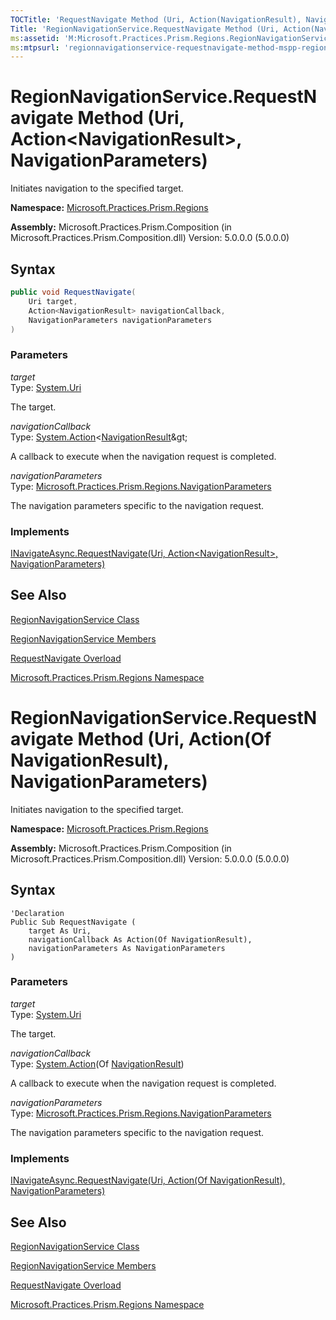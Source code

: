 ```yaml
---
TOCTitle: 'RequestNavigate Method (Uri, Action(NavigationResult), NavigationParameters)'
Title: 'RegionNavigationService.RequestNavigate Method (Uri, Action(NavigationResult), NavigationParameters) (Microsoft.Practices.Prism.Regions)'
ms:assetid: 'M:Microsoft.Practices.Prism.Regions.RegionNavigationService.RequestNavigate(System.Uri,System.Action{Microsoft.Practices.Prism.Regions.NavigationResult},Microsoft.Practices.Prism.Regions.NavigationParameters)'
ms:mtpsurl: 'regionnavigationservice-requestnavigate-method-mspp-regions.md'
---
```


# RegionNavigationService.RequestNavigate Method (Uri, Action&lt;NavigationResult&gt;, NavigationParameters)

Initiates navigation to the specified target.

**Namespace:** [Microsoft.Practices.Prism.Regions](https://msdn.microsoft.com/en-us/library/microsoft.practices.prism.regions(v=pandp.50))

**Assembly:** Microsoft.Practices.Prism.Composition (in Microsoft.Practices.Prism.Composition.dll) Version: 5.0.0.0 (5.0.0.0)

## Syntax

```C#
public void RequestNavigate(
	Uri target,
	Action<NavigationResult> navigationCallback,
	NavigationParameters navigationParameters
)
```

### Parameters

*target*  
Type: [System.Uri](http://msdn.microsoft.com/en-us/library/txt7706a)

The target.

*navigationCallback*  
Type: [System.Action](http://msdn.microsoft.com/en-us/library/018hxwa8)&lt;[NavigationResult](https://msdn.microsoft.com/en-us/library/microsoft.practices.prism.regions.navigationresult(v=pandp.50))&gt;

A callback to execute when the navigation request is completed.

*navigationParameters*  
Type: [Microsoft.Practices.Prism.Regions.NavigationParameters](https://msdn.microsoft.com/en-us/library/microsoft.practices.prism.regions.navigationparameters(v=pandp.50))

The navigation parameters specific to the navigation request.

### Implements

[INavigateAsync.RequestNavigate(Uri, Action&lt;NavigationResult&gt;, NavigationParameters)](https://msdn.microsoft.com/en-us/library/dn736274(v=pandp.50))

## See Also

[RegionNavigationService Class](https://msdn.microsoft.com/en-us/library/microsoft.practices.prism.regions.regionnavigationservice(v=pandp.50))

[RegionNavigationService Members](https://msdn.microsoft.com/en-us/library/microsoft.practices.prism.regions.regionnavigationservice_members(v=pandp.50))

[RequestNavigate Overload](https://msdn.microsoft.com/en-us/library/microsoft.practices.prism.regions.regionnavigationservice.requestnavigate(v=pandp.50))

[Microsoft.Practices.Prism.Regions Namespace](https://msdn.microsoft.com/en-us/library/microsoft.practices.prism.regions(v=pandp.50))

# RegionNavigationService.RequestNavigate Method (Uri, Action(Of NavigationResult), NavigationParameters)

Initiates navigation to the specified target.

**Namespace:** [Microsoft.Practices.Prism.Regions](https://msdn.microsoft.com/en-us/library/microsoft.practices.prism.regions(v=pandp.50))

**Assembly:** Microsoft.Practices.Prism.Composition (in Microsoft.Practices.Prism.Composition.dll) Version: 5.0.0.0 (5.0.0.0)

## Syntax

```VB
'Declaration
Public Sub RequestNavigate ( 
	target As Uri,
	navigationCallback As Action(Of NavigationResult),
	navigationParameters As NavigationParameters
)
```

### Parameters

*target*  
Type: [System.Uri](http://msdn.microsoft.com/en-us/library/txt7706a)

The target.

*navigationCallback*  
Type: [System.Action](http://msdn.microsoft.com/en-us/library/018hxwa8)(Of [NavigationResult](https://msdn.microsoft.com/en-us/library/microsoft.practices.prism.regions.navigationresult(v=pandp.50)))

A callback to execute when the navigation request is completed.

*navigationParameters*  
Type: [Microsoft.Practices.Prism.Regions.NavigationParameters](https://msdn.microsoft.com/en-us/library/microsoft.practices.prism.regions.navigationparameters(v=pandp.50))

The navigation parameters specific to the navigation request.

### Implements

[INavigateAsync.RequestNavigate(Uri, Action(Of NavigationResult), NavigationParameters)](https://msdn.microsoft.com/en-us/library/dn736274(v=pandp.50))

## See Also

[RegionNavigationService Class](https://msdn.microsoft.com/en-us/library/microsoft.practices.prism.regions.regionnavigationservice(v=pandp.50))

[RegionNavigationService Members](https://msdn.microsoft.com/en-us/library/microsoft.practices.prism.regions.regionnavigationservice_members(v=pandp.50))

[RequestNavigate Overload](https://msdn.microsoft.com/en-us/library/microsoft.practices.prism.regions.regionnavigationservice.requestnavigate(v=pandp.50))

[Microsoft.Practices.Prism.Regions Namespace](https://msdn.microsoft.com/en-us/library/microsoft.practices.prism.regions(v=pandp.50))
